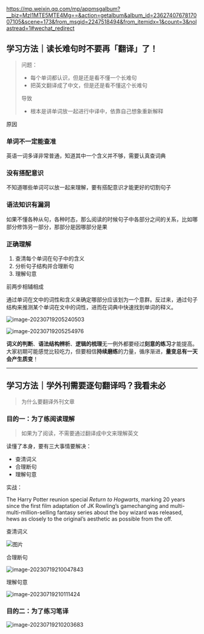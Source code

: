 https://mp.weixin.qq.com/mp/appmsgalbum?__biz=MzI1MTE5MTE4Mg==&action=getalbum&album_id=2362740767817007105&scene=173&from_msgid=2247518494&from_itemidx=1&count=3&nolastread=1#wechat_redirect

## 学习方法｜读长难句时不要再「翻译」了！

> 问题：
>
> - 每个单词都认识，但是还是看不懂一个长难句
> - 把英文翻译成了中文，但是还是看不懂这个长难句
>
> 导致
>
> - 根本是讲单词放一起进行中译中，依靠自己想象重新解释

原因

### 单词不一定能查准

英语一词多译非常普通，知道其中一个含义并不够，需要认真查词典



### 没有搭配意识

不知道哪些单词可以放一起来理解，要有搭配意识才能更好的切割句子



### 语法知识有漏洞

如果不懂各种从句，各种时态，那么阅读的时候句子中各部分之间的关系，比如哪部分修饰另一部分，那部分是因哪部分是果



### 正确理解

1. 查清每个单词在句子中的含义
2. 分析句子结构并合理断句
3. 理解句意

前两步相辅相成

通过单词在文中的词性和含义来确定哪部分应该划为一个意群。反过来，通过句子结构来推测某个单词在文中的词性，进而在词典中快速找到单词的释义。

![image-20230719205240503](images/image-20230719205240503.png)

![image-20230719205254976](images/image-20230719205254976.png)



**词义的判断**、**语法结构辨析**、**逻辑的梳理**无一例外都要经过**刻意的练习**才能提高。大家初期可能感觉比较吃力，但要相信**持续磨练**的力量，循序渐进，**量变总有一天会产生质变**！



---

## 学习方法｜学外刊需要逐句翻译吗？我看未必

> 为什么要翻译外刊文章

### 目的一：为了练阅读理解

> 如果为了阅读，不需要通过翻译成中文来理解英文

读懂了本身，要有三大事情要解决：

- 查清词义
- 合理断句
- 理解句意



实战：

The Harry Potter reunion special *Return to Hogwarts*, marking 20 years since the first film adaptation of JK Rowling’s gamechanging and multi-multi-million-selling fantasy series about the boy wizard was released, hews as closely to the original’s aesthetic as possible from the off.

查清词义

![图片](images/640-20230719210354584.png)

合理断句

![image-20230719210047843](images/image-20230719210047843.png)



理解句意

![image-20230719210111424](images/image-20230719210111424.png)



### 目的二：为了练习笔译

![image-20230719210203683](images/image-20230719210203683.png)















